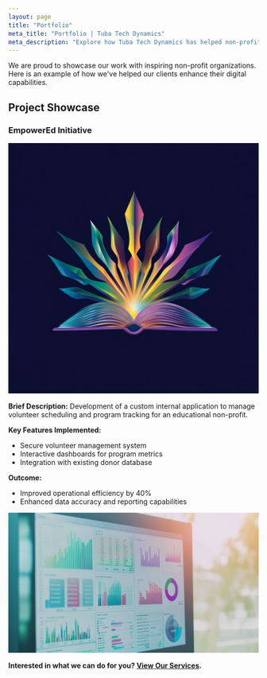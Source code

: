 ```yaml
---
layout: page
title: "Portfolio"
meta_title: "Portfolio | Tuba Tech Dynamics"
meta_description: "Explore how Tuba Tech Dynamics has helped non-profit organizations achieve their goals through innovative technology solutions."
---
```


We are proud to showcase our work with inspiring non-profit organizations. Here is an example of how we've helped our clients enhance their digital capabilities.

## Project Showcase

### EmpowerEd Initiative

![Logo design for 'EmpowerEd Initiative', featuring a stylized book and rising sun.](assets/images/empowered-logo.png)

**Brief Description:** Development of a custom internal application to manage volunteer scheduling and program tracking for an educational non-profit.

**Key Features Implemented:**

- Secure volunteer management system
- Interactive dashboards for program metrics
- Integration with existing donor database

**Outcome:**

- Improved operational efficiency by 40%
- Enhanced data accuracy and reporting capabilities

![Screenshots of a modern web application interface showing volunteer schedules and analytics dashboards.](assets/images/project-screenshots.png)

**Interested in what we can do for you? [View Our Services](/services).**
